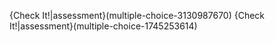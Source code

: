 {Check It!|assessment}(multiple-choice-3130987670)
{Check It!|assessment}(multiple-choice-1745253614)
